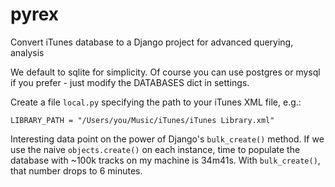 # pyrex
Convert iTunes database to a Django project for advanced querying, analysis

We default to sqlite for simplicity. Of course you can use postgres or mysql if you prefer  - just modify the DATABASES dict in settings.

Create a file `local.py` specifying the path to your iTunes XML file, e.g.:

`LIBRARY_PATH = "/Users/you/Music/iTunes/iTunes Library.xml"`

Interesting data point on the power of Django's `bulk_create()` method. If we use the naive `objects.create()` on each instance, time to populate the database with ~100k tracks on my machine is 34m41s. With `bulk_create()`, that number drops to 6 minutes.
